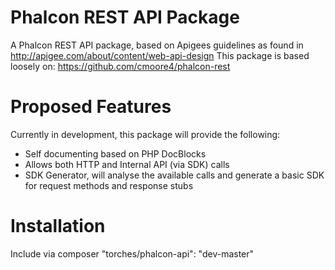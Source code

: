 Phalcon REST API Package
===========

A Phalcon REST API package, based on Apigees guidelines as found in http://apigee.com/about/content/web-api-design
This package is based loosely on: https://github.com/cmoore4/phalcon-rest

Proposed Features
=================

Currently in development, this package will provide the following:

* Self documenting based on PHP DocBlocks
* Allows both HTTP and Internal API (via SDK) calls
* SDK Generator, will analyse the available calls and generate a basic SDK for request methods and response stubs

Installation
============
Include via composer "torches/phalcon-api": "dev-master"
